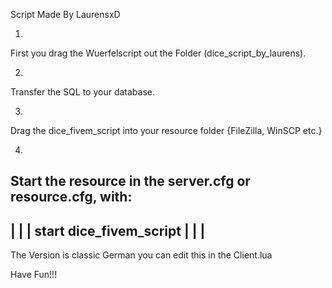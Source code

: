 Script Made By LaurensxD



1.
First you drag the Wuerfelscript out the Folder (dice_script_by_laurens). 




2.
Transfer the SQL to your database.




3.
Drag the dice_fivem_script into your resource folder {FileZilla, WinSCP etc.}




4.
Start the resource in the server.cfg or resource.cfg, with:
--------------------------------
|                              |
|    start dice_fivem_script   |
|                              |
--------------------------------



The Version is classic German you can edit this in the Client.lua


Have Fun!!!